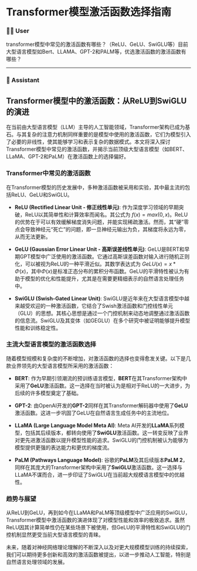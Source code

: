 # Transformer模型激活函数选择指南

### 🧑‍💻 User

transformer模型中常见的激活函数有哪些？（ReLU、GeLU、SwiGLU等）目前大型语言模型如Bert、LLAMA、GPT-2和PALM等，优选激活函数的激活函数有哪些？

---

### 🤖 Assistant

## Transformer模型中的激活函数：从ReLU到SwiGLU的演进

在当前由大型语言模型（LLM）主导的人工智能领域，Transformer架构已成为基石。与其复杂的注意力机制同样重要的是模型中使用的激活函数，它们为模型引入了必要的非线性，使其能够学习和表示复杂的数据模式。本文将深入探讨Transformer模型中常见的激活函数，并揭示当前顶级大型语言模型（如BERT、LLaMA、GPT-2和PaLM）在激活函数上的选择偏好。

### Transformer中常见的激活函数

在Transformer模型的历史发展中，多种激活函数被采用和实验，其中最主流的包括ReLU、GeLU和SwiGLU。

* **ReLU (Rectified Linear Unit - 修正线性单元)**: 作为深度学习领域的早期突破，ReLU以其简单性和计算效率而闻名。其公式为 $f(x) = max(0, x)$。ReLU的优势在于可以有效缓解梯度消失问题，并能实现稀疏激活。然而，其“硬”零点会导致神经元“死亡”的问题，即一旦神经元输出为负，其梯度将永远为零，从而无法更新。

* **GeLU (Gaussian Error Linear Unit - 高斯误差线性单元)**: GeLU是BERT和早期GPT模型中广泛使用的激活函数。它通过高斯误差函数对输入进行随机正则化，可以被视为ReLU的一种平滑近似。其数学表达式为 $GeLU(x) = x * Φ(x)$，其中$Φ(x)$是标准正态分布的累积分布函数。GeLU的平滑特性被认为有助于模型的优化和性能提升，尤其是在需要更精细表示的自然语言处理任务中。

* **SwiGLU (Swish-Gated Linear Unit)**: SwiGLU是近年来在大型语言模型中越来越受欢迎的一种激活函数，它结合了Swish激活函数和门控线性单元（GLU）的思想。其核心思想是通过一个门控机制来动态地调整通过激活函数的信息流。SwiGLU及其变体（如GEGLU）在多个研究中被证明能够提升模型性能和训练稳定性。

### 主流大型语言模型的激活函数选择

随着模型规模和复杂度的不断增加，对激活函数的选择也变得愈发关键。以下是几款业界领先的大型语言模型所采用的激活函数：

* **BERT**: 作为早期引领潮流的预训练语言模型，**BERT**在其Transformer架构中采用了**GeLU**激活函数。这一选择在当时被认为是相对于ReLU的一大进步，为后续的许多模型奠定了基础。

* **GPT-2**: 由OpenAI开发的**GPT-2**同样在其Transformer解码器中使用了**GeLU**激活函数。这进一步巩固了GeLU在自然语言生成任务中的主流地位。

* **LLaMA (Large Language Model Meta AI)**: Meta AI开发的**LLaMA**系列模型，包括其后续版本，都转向使用了**SwiGLU**激活函数。这一转变反映了业界对更先进激活函数以提升模型性能的追求。SwiGLU的门控机制被认为能够为模型提供更强的表达能力和更优的梯度流。

* **PaLM (Pathways Language Model)**: 谷歌的**PaLM**及其后续版本**PaLM 2**，同样在其庞大的Transformer架构中采用了**SwiGLU**激活函数。这一选择与LLaMA不谋而合，进一步印证了SwiGLU在当前超大规模语言模型中的优越性。

### 趋势与展望

从ReLU到GeLU，再到如今在LLaMA和PaLM等顶级模型中广泛应用的SwiGLU，Transformer模型中激活函数的演进体现了对模型性能和效率的极致追求。虽然ReLU因其计算简单性仍在某些场景下被使用，但GeLU的平滑特性和SwiGLU的门控机制显然更受当前大型语言模型的青睐。

未来，随着对神经网络理论理解的不断深入以及对更大规模模型训练的持续探索，我们可以期待更多创新和高效的激活函数被提出，以进一步推动人工智能，特别是自然语言处理领域的发展。